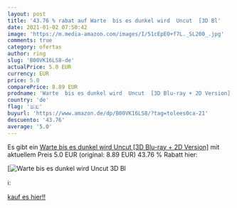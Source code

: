 ```yaml
---
layout: post
title: '43.76 % rabat auf Warte  bis es dunkel wird  Uncut  [3D Bl'
date: 2021-01-02 07:50:42
image: 'https://m.media-amazon.com/images/I/51cEpEO+f7L._SL200_.jpg'
comments: true
category: ofertas
author: ring
slug: 'B00VK16LS8-de'
actualPrice: 5.0 EUR
currency: EUR
price: 5.0
comparePrice: 8.89 EUR
prodname: 'Warte  bis es dunkel wird  Uncut  [3D Blu-ray + 2D Version]'
country: 'de'
flag: '🇩🇪'
buyurl: 'https://www.amazon.de/dp/B00VK16LS8/?tag=tolees0ca-21'
descuento: '43.76'
average: '5.0'
---
```


Es gibt ein [Warte  bis es dunkel wird  Uncut  [3D Blu-ray + 2D Version]](https://www.amazon.de/dp/B00VK16LS8/?tag=tolees0ca-21) mit aktuellem Preis 5.0 EUR (original: 8.89 EUR) 43.76 % Rabatt hier:

[![Warte  bis es dunkel wird  Uncut  [3D Bl](https://m.media-amazon.com/images/I/51cEpEO+f7L._SL200_.jpg)](https://www.amazon.de/dp/B00VK16LS8/?tag=tolees0ca-21)

ℹ️:


[kauf es hier!!](https://www.amazon.de/dp/B00VK16LS8/?tag=tolees0ca-21)
